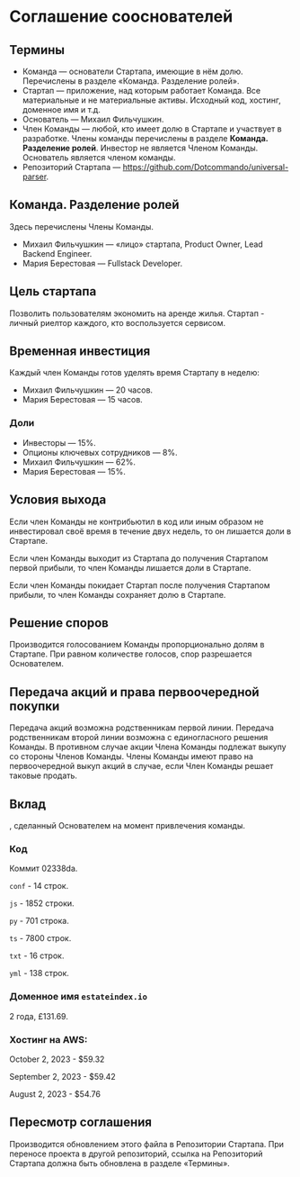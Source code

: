 # Соглашение сооснователей


## Термины

 - Команда &mdash; основатели Стартапа, имеющие в нём долю. Перечислены в разделе &laquo;Команда. Разделение ролей&raquo;. 
 - Стартап &mdash; приложение, над которым работает Команда. Все материальные и не материальные активы. Исходный код, хостинг, доменное имя и т.д.
 - Основатель &mdash; Михаил Фильчушкин.
 - Член Команды &mdash; любой, кто имеет долю в Стартапе и участвует в разработке. Члены команды перечислены в разделе __Команда. Разделение ролей__. Инвестор не является Членом Команды. Основатель является членом команды.
 - Репозиторий Стартапа &mdash; https://github.com/Dotcommando/universal-parser.


## Команда. Разделение ролей

Здесь перечислены Члены Команды.

 - Михаил Фильчушкин &mdash; &laquo;лицо&raquo; стартапа, Product Owner, Lead Backend Engineer.
 - Мария Берестовая &mdash; Fullstack Developer.


## Цель стартапа

Позволить пользователям экономить на аренде жилья. Стартап - личный риелтор каждого, кто воспользуется сервисом.


## Временная инвестиция

Каждый член Команды готов уделять время Стартапу в неделю:

- Михаил Фильчушкин &mdash; 20 часов.
- Мария Берестовая &mdash; 15 часов.


### Доли

- Инвесторы &mdash; 15%.
- Опционы ключевых сотрудников &mdash; 8%.
- Михаил Фильчушкин &mdash; 62%.
- Мария Берестовая &mdash; 15%.


## Условия выхода

Если член Команды не контрибьютил в код или иным образом не инвестировал своё время в течение двух недель, то он лишается доли в Стартапе.

Если член Команды выходит из Стартапа до получения Стартапом первой прибыли, то член Команды лишается доли в Стартапе. 

Если член Команды покидает Стартап после получения Стартапом прибыли, то член Команды сохраняет долю в Стартапе.


## Решение споров

Производится голосованием Команды пропорционально долям в Стартапе. При равном количестве голосов, спор разрешается Основателем.


## Передача акций и права первоочередной покупки

Передача акций возможна родственникам первой линии. Передача родственникам второй линии возможна с единогласного решения Команды. В противном случае акции Члена Команды подлежат выкупу со стороны Членов Команды. Члены Команды имеют право на первоочередной выкуп акций в случае, если Член Команды решает таковые продать.


## Вклад

, сделанный Основателем на момент привлечения команды.


### Код

Коммит 02338da.

`conf` - 14 строк.

`js` - 1852 строки.

`py` - 701 строка.

`ts` - 7800 строк.

`txt` - 16 строк.

`yml` - 138 строк.


### Доменное имя `estateindex.io`

2 года, £131.69.


### Хостинг на AWS:

October 2, 2023 - $59.32

September 2, 2023 - $59.42

August 2, 2023 - $54.76


## Пересмотр соглашения

Производится обновлением этого файла в Репозитории Стартапа. При переносе проекта в другой репозиторий, ссылка на Репозиторий Стартапа должна быть обновлена в разделе &laquo;Термины&raquo;.


